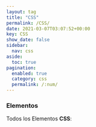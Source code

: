 ```yaml
---
layout: tag
title: "CSS"
permalink: /CSS/
date: 2021-03-07T03:07:52+00:00
key: CSS
show_date: false
sidebar:
  nav: css
aside:
  toc: true
pagination: 
  enabled: true
  category: css
  permalink: /:num/    
---
```


<h3>Elementos</h3>
Todos los Elementos <strong>CSS</strong>:
